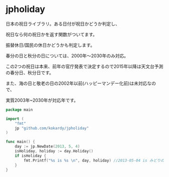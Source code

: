 jpholiday
=========

日本の祝日ライブラリ。ある日付が祝日かどうか判定し、

祝日なら何の祝日かを返す関数がついてます。

振替休日/国民の休日かどうかも判定します。

春分の日と秋分の日については、2000年〜2030年のみ対応。

この2つの祝日は本来、前年の官庁発表で決定するので2015年以降は天文台予測の春分日、秋分日です。

また、海の日と敬老の日の2002年以前(ハッピーマンデー化前)は未対応なので、

実質2003年~2030年が対応年です。

```go
package main

import (
	"fmt"
	jp "github.com/kokardy/jpholiday"
)

func main() {
	day := jp.NewDate(2013, 5, 4)
	isHoliday, holiday := day.Holiday()
	if isHoliday {
		fmt.Printf("%s is %s \n", day, holiday) //2013-05-04 is みどりの日
	}
}
```


